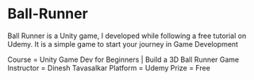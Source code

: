 # Ball-Runner
Ball Runner is a Unity game, I developed while following a free tutorial on Udemy.
It is a simple game to start your journey in Game Development

Course = Unity Game Dev for Beginners | Build a 3D Ball Runner Game
Instructor = Dinesh Tavasalkar
Platform = Udemy
Prize = Free

